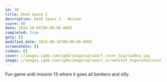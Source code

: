 ```yaml
---
id: 38
title: Dead Space 2
description: Dead Space 2 - Review
score: 60
date: 2016-10-05T00:00:00.000Z
completed: true
goty: []
modified_date: 2024-08-16T00:00:00.000Z
screenshots: []
videos: []
cover: //images.igdb.com/igdb/image/upload/t_cover_big/co20xq.jpg
image: //images.igdb.com/igdb/image/upload/t_screenshot_huge/o2dzissnnfnhy8zcmjzl.jpg
---
```

Fun game until mission 13 where it goes all bonkers and silly.